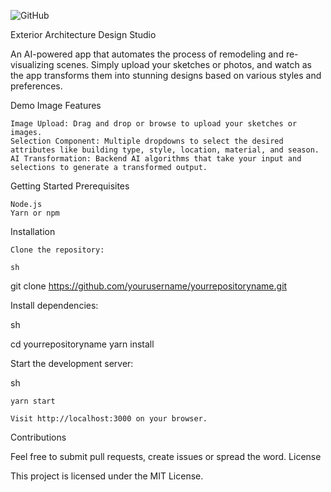 ![GitHub](https://img.shields.io/github/license/AksultanAitkozha/yurt-ai)



Exterior Architecture Design Studio

An AI-powered app that automates the process of remodeling and re-visualizing scenes. Simply upload your sketches or photos, and watch as the app transforms them into stunning designs based on various styles and preferences.

Demo Image
Features

    Image Upload: Drag and drop or browse to upload your sketches or images.
    Selection Component: Multiple dropdowns to select the desired attributes like building type, style, location, material, and season.
    AI Transformation: Backend AI algorithms that take your input and selections to generate a transformed output.

Getting Started
Prerequisites

    Node.js
    Yarn or npm

Installation

    Clone the repository:

    sh

git clone https://github.com/yourusername/yourrepositoryname.git

Install dependencies:

sh

cd yourrepositoryname
yarn install

Start the development server:

sh

    yarn start

    Visit http://localhost:3000 on your browser.

Contributions

Feel free to submit pull requests, create issues or spread the word.
License

This project is licensed under the MIT License.
